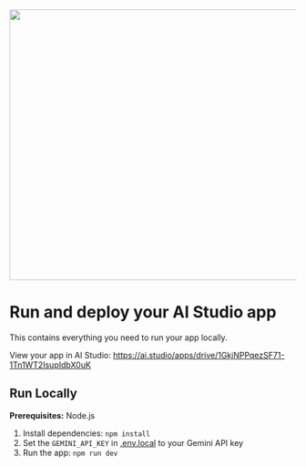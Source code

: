 <div align="center">
<img width="1200" height="475" alt="GHBanner" src="https://github.com/user-attachments/assets/0aa67016-6eaf-458a-adb2-6e31a0763ed6" />
</div>


# Run and deploy your AI Studio app

This contains everything you need to run your app locally.

View your app in AI Studio: https://ai.studio/apps/drive/1GkjNPPqezSF71-1Tn1WT2IsupIdbX0uK

## Run Locally

**Prerequisites:**  Node.js


1. Install dependencies:
   `npm install`
2. Set the `GEMINI_API_KEY` in [.env.local](.env.local) to your Gemini API key
3. Run the app:
   `npm run dev`

